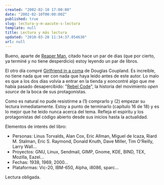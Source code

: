 ```yaml
---
created: "2002-02-10 17:00:00"
date: "2002-02-10T00:00:00Z"
published: true
slug: lectura-y-m-aacute-s-lectura
template: null
title: Lectura y más lectura
updated: "2010-03-28 11:34:37.054630"
url: null
---
```


Bueno, aparte de [Reaper Man][], citado hace un par de dias (que por cierto, ya terminé y no tiene desperdicio) estoy leyendo un par de libros.

El otro día compré [Girlfriend in a coma][] de Douglas Coupland. Es increible, no tiene nada que ver con nada que haya leido antes de este autor. Lo malo es que a los dos días volvía a entrar en la tienda y eoncontré algo que me había pasado desapercibido: "[Rebel Code][]", la historia del movimiento _open source_ de la boca de sus protagonistas.

[Reaper Man]: http://www.amazon.co.uk/exec/obidos/ASIN/0552166685/ignaciotorres-21
[Rebel Code]: http://www.amazon.co.uk/exec/obidos/ASIN/0140298045/ignaciotorres-21
[Girlfriend in a coma]: http://www.amazon.co.uk/exec/obidos/ASIN/0006551262/ignaciotorres-21

Como es natural no pude resistirme a (1) comprarlo y (2) empezar su lectura inmediatamente. Estoy a punto de terminarlo (capítulo 16 de 18) y es lo mejor que he leido nunca acerca del tema. Refleja el espiritu y los protagonistas del código abierto desde sus inicios hasta la actualidad.

Elementos de interés del libro:

- Personas: Linus Torvalds, Alan Cox, Eric Allman, Miguel de Icaza, Riard M. Stalman, Eric S. Raymond, Donald Knuth, Dave Miller, Tim O'Reilly, Larry Wall...
- Proyectos: GNU, Linux, Sendmail, GIMP, Gnome, KDE, BIND, TEX, Mozilla, Eazel...
- Fechas: 1938, 1969, 2000...
- Plataformas: Vic-20, IBM-650, Alpha, i8086, sparc...

Lectura obligada.